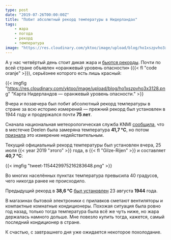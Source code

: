 ```yaml
---
type: post
date: "2019-07-26T00:00:00Z"
title: "Побит абсолютный рекорд температуры в Нидерландах"
tags:
    - жара
    - погода
    - рекорд
    - температура
image: "https://res.cloudinary.com/yktoo/image/upload/blog/ho1xszpvho3x3128.png"
---
```


А у нас четвёртый день стоит дикая жара и [бьются рекорды](0229). Почти по всей стране объявлен «оранжевый уровень опасности» ({{< fl "code oranje" >}}), серьёзнее которого есть лишь красный:

{{< imgfig "https://res.cloudinary.com/yktoo/image/upload/blog/ho1xszpvho3x3128.png" "Карта Нидерландов — оранжевый уровень опасности." >}}

Вчера и позавчера был побит абсолютный рекорд температуры в стране за всю историю измерений — прежний рекорд был установлен в 1944 году и продержался почти **75 лет**.

<!--more-->

Сначала национальная метеорологическая служба KNMI [сообщила](https://twitter.com/KNMI/status/1154362572138852354), что в местечке Deelen была замеряна температура **41,7 °C**, но потом [признала](https://twitter.com/KNMI/status/1154372338806398976) это измерение недействительным.

Текущий официальный рекорд температуры был установлен вчера, 25 июля {{< year 2019 "этого" >}} года, в {{< fl "Gilze-Rijen" >}} и составляет **40,7 °C**:

{{< imgfig "tweet-1154429975216283648.png" >}}

Во многих населённых пунктах температура превысила 40 градусов, чего никогда ранее не происходило.

Предыдущий рекорд в **38,6 °C** [был установлен](https://www.knmi.nl/over-het-knmi/nieuws/nationaal-hitterecord-na-75-jaar-verbroken) 23 августа **1944** года.

В магазинах бытовой электроники с прилавков сметают вентиляторы и компактные комнатные кондиционеры. Похожая ситуация была ровно год назад, только тогда температура была всё же чуть ниже, но жара держалась намного дольше. Мне повезло купить тогда, кажется, самый последний кондиционер в стране.

К счастью, с завтрашнего дня уже ожидается некоторое похолодание.
